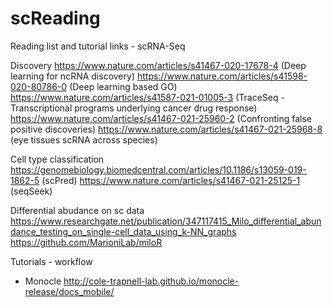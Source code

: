 # scReading
Reading list and tutorial links - scRNA-Seq

Discovery
https://www.nature.com/articles/s41467-020-17678-4 (Deep learning for ncRNA discovery)
https://www.nature.com/articles/s41598-020-80786-0 (Deep learning based GO)
https://www.nature.com/articles/s41587-021-01005-3 (TraceSeq - Transcriptional programs underlying cancer drug response)
https://www.nature.com/articles/s41467-021-25960-2 (Confronting false positive discoveries)
https://www.nature.com/articles/s41467-021-25968-8 (eye tissues scRNA across species)

Cell type classification 
https://genomebiology.biomedcentral.com/articles/10.1186/s13059-019-1862-5 (scPred)
https://www.nature.com/articles/s41467-021-25125-1 (seqSeek)

Differential abudance on sc data
https://www.researchgate.net/publication/347117415_Milo_differential_abundance_testing_on_single-cell_data_using_k-NN_graphs
https://github.com/MarioniLab/miloR 

Tutorials - workflow
- Monocle http://cole-trapnell-lab.github.io/monocle-release/docs_mobile/
